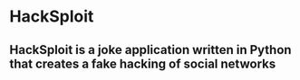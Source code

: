 # HackSploit
HackSploit is a joke application written in Python that creates a fake hacking of social networks
-------------------------------------------------------------------------------------------------



